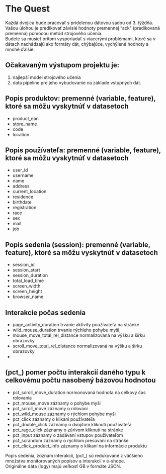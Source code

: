 # The Quest

Každá dvojica bude pracovať s pridelenou dátovou sadou od 3. týždňa.   
Vašou úlohou je predikovať závislé hodnoty premennej “ack” (predikovaná premenna) pomocou metód strojového učenia.  
Budete sa musieť pritom vysporiadať s viacerými problémami, ktoré sa v dátach nachádzajú ako formáty dát, chýbajúce, vychýlené hodnoty a mnohé ďalšie.  

## Očakavaným výstupom projektu  je:

  1. najlepší model strojového učenia
  2. data pipeline pre jeho vybudovanie na základe vstupných dát.
  
## Popis produktov: premenné (variable, feature), ktoré sa môžu vyskytnúť v datasetoch  

  - product_ean 
  - store_name 
  - code 
  - location 
  
## Popis používateľa: premenné (variable, feature), ktoré sa môžu vyskytnúť v datasetoch

  -	user_id
  - username
  - name
  - address	
  - current_location		
  - residence	
  - birthdate
  - registration	
  - race	
  - sex	
  - mail
  - job

## Popis sedenia (session): premenné (variable, feature), ktoré sa môžu vyskytnúť v datasetoch
  - session_id
  - session_start
  - session_duration
  - total_load_time
  - screen_width
  - screen_height
  - browser_name

## Interakcie počas sedenia

  - page_activity_duration		trvanie aktivity používateľa na stránke
  - wild_mouse_duration			  trvanie rýchleho pohybu myši,
  - mouse_move_total_rel_distance	  normalizovaná na výšku a šírku obrazovky
  - scroll_move_total_rel_distance	normalizovaná na výšku a šírku obrazovky
  - 
## (pct_) pomer počtu interakcií daného typu k celkovému počtu nasobený bázovou hodnotou

  - pct_scroll_move_duration		normonovaná hodnota na celkový čas rolovania
  - pct_mouse_move			        záznamy o pohybe myši
  - pct_scroll_move 			      záznamy o rolovaní
  - pct_wild_mouse 			        záznamy o rýchlom pohybe myši
  - pct_click				            záznamy o klikaní používateľa
  - pct_double_click 			      záznamy o dvojitom kliknutí používateľa
  - pct_rage_click				      záznamy o zúrivom kliknutí na stránke
  - pct_input				            záznamy o zadávaní vstupov používateľom
  - pct_scrandom				        záznamy o rýchlom presúvaní na stránke
  - pct_click_product_info		  záznamy o klikaní na informácie produktu

Popis sedenia, zoznam interakcií, (pct_) sú redukované z väčšieho množstva monitorovaných popisov a interakcií v e-shope.  
Originálne dáta (logy) majú veľkosť GB v formáte JSON.  

